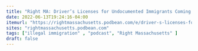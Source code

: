 ```yaml
---
title: "Right MA: Driver’s Licenses for Undocumented Immigrants Coming to a City near you"
date: 2022-06-13T19:24:16-04:00
itemurl: "https://rightmassachusetts.podbean.com/e/driver-s-licenses-for-undocumented-immigrants-coming-to-a-city-near-you/"
sites: "rightmassachusetts.podbean.com"
tags: ["illegal immigration" , "podcast", "Right Massachusetts" ]
draft: false
---
```


